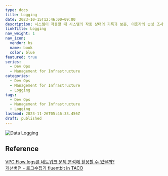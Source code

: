 ```yaml
---
type: docs
title: Logging
date: 2023-10-15T12:46:00+09:00
description: 시스템이 작동할 때 시스템의 작동 상태의 기록과 보존, 이용자의 습성 조사 및 시스템 동작의 분석 등을 하기 위해 작동 중의 각종 정보를 기록해둘 필요가 있는데, 이 기록을 만드는 것
linkTitle: Logging
nav_weight: 1
nav_icon:
  vendor: bs
  name: book
  color: blue
featured: true
series:
  - Dev Ops
  - Management for Infrastructure
categories:
  - Dev Ops
  - Management for Infrastructure
  - Logging
tags:
  - Dev Ops
  - Management for Infrastructure
  - Logging
lastmod: 2023-11-26T05:46:33.456Z
draft: published
---
```


![Data Logging](/dev-ops/data-logging.png#center "https://www.motadata.com/blog/what-is-data-logging/")

## Reference

[VPC Flow logs를 네트워크 문제 분석에 활용할 수 있을까?](https://yozm.wishket.com/magazine/detail/1418/)  
[개선버전 - 로그수집기 fluentbit in TACO](https://devocean.sk.com/search/techBoardDetail.do?ID=164148&boardType=)
